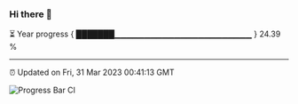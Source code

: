 ### Hi there 👋

⏳ Year progress { ███████▁▁▁▁▁▁▁▁▁▁▁▁▁▁▁▁▁▁▁▁▁▁▁ } 24.39 %

---

⏰ Updated on Fri, 31 Mar 2023 00:41:13 GMT

![Progress Bar CI](https://github.com/Shyam-Makwana/GitHub-Actions-Demo/workflows/Progress%20Bar%20CI/badge.svg)

